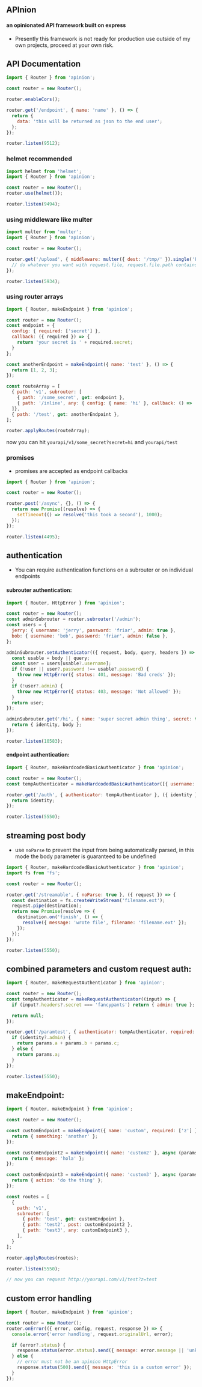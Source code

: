 ## APInion
#### an opinionated API framework built on express

* Presently this framework is not ready for production use outside of my own projects, proceed at your own risk.

## API Documentation

```javascript
import { Router } from 'apinion';

const router = new Router();

router.enableCors();

router.get('/endpoint', { name: 'name' }, () => {
  return {
    data: 'this will be returned as json to the end user';
  };
});

router.listen(9512);
```

### helmet recommended

```javascript
import helmet from 'helmet';
import { Router } from 'apinion';

const router = new Router();
router.use(helmet());

router.listen(9494);
```

### using middleware like multer

```javascript
import multer from 'multer';
import { Router } from 'apinion';

const router = new Router();

router.get('/upload', { middleware: multer({ dest: '/tmp/' }).single('File') }, ({ request }) => {
  // do whatever you want with request.file, request.file.path contains the temporary file path
});

router.listen(5934);
```

### using router arrays

```javascript
import { Router, makeEndpoint } from 'apinion';

const router = new Router();
const endpoint = {
  config: { required: ['secret'] },
  callback: ({ required }) => {
    return 'your secret is ' + required.secret;
  }
};

const anotherEndpoint = makeEndpoint({ name: 'test' }, () => {
  return [1, 2, 3];
});

const routeArray = [
  { path: 'v1', subrouter: [
    { path: '/some_secret', get: endpoint },
    { path: '/inline', any: { config: { name: 'hi' }, callback: () => 'inline created' } },
  ]},
  { path: '/test', get: anotherEndpoint },
];

router.applyRoutes(routeArray);
```
now you can hit `yourapi/v1/some_secret?secret=hi` and `yourapi/test`

### promises
* promises are accepted as endpoint callbacks

```javascript
import { Router } from 'apinion';

const router = new Router();

router.post('/async', {}, () => {
  return new Promise((resolve) => {
    setTimeout(() => resolve('this took a second'), 1000);
  });
});

router.listen(4495);
```

## authentication
* You can require authentication functions on a subrouter or on individual endpoints

#### subrouter authentication:
```javascript
import { Router, HttpError } from 'apinion';

const router = new Router();
const adminSubrouter = router.subrouter('/admin');
const users = {
  jerry: { username: 'jerry', password: 'friar', admin: true },
  bob: { username: 'bob', password: 'friar', admin: false },
};

adminSubrouter.setAuthenticator(({ request, body, query, headers }) => {
  const usable = body || query;
  const user = users[usable?.username];
  if (!user || user?.password !== usable?.password) {
    throw new HttpError({ status: 401, message: 'Bad creds' });
  }
  if (!user?.admin) {
    throw new HttpError({ status: 403, message: 'Not allowed' });
  }
  return user;
});

adminSubrouter.get('/hi', { name: 'super secret admin thing', secret: true }, ({ identity, body }) => {
  return { identity, body };
});

router.listen(10583);
```

#### endpoint authentication:
```javascript
import { Router, makeHardcodedBasicAuthenticator } from 'apinion';

const router = new Router();
const tempAuthenticator = makeHardcodedBasicAuthenticator([{ username: 'joe', password: 'doe' }]);

router.get('/auth', { authenticator: tempAuthenticator }, ({ identity }) => {
  return identity;
});

router.listen(5550);
```


## streaming post body
* use `noParse` to prevent the input from being automatically parsed, in this mode the body parameter is guaranteed to be undefined

```javascript
import { Router, makeHardcodedBasicAuthenticator } from 'apinion';
import fs from 'fs';

const router = new Router();

router.get('/streamable', { noParse: true }, ({ request }) => {
  const destination = fs.createWriteStream('filename.ext');
  request.pipe(destination);
  return new Promise(resolve => {
    destination.on('finish', () => {
      resolve({ message: 'wrote file', filename: 'filename.ext' });
    });
  });
});

router.listen(5550);
```

## combined parameters and custom request auth:
```javascript
import { Router, makeRequestAuthenticator } from 'apinion';

const router = new Router();
const tempAuthenticator = makeRequestAuthenticator((input) => {
  if (input?.headers?.secret === 'fancypants') return { admin: true };

  return null;
});

router.get('/paramtest', { authenticator: tempAuthenticator, required: ['a', 'b'], optional: ['c'] }, ({ identity, params }) => {
  if (identity?.admin) {
    return params.a + params.b + params.c;
  } else {
    return params.a;
  }
});

router.listen(5550);
```

##  makeEndpoint:
```javascript
import { Router, makeEndpoint } from 'apinion';

const router = new Router();

const customEndpoint = makeEndpoint({ name: 'custom', required: ['z'] }, async (params) => {
  return { something: 'another' };
});

const customEndpoint2 = makeEndpoint({ name: 'custom2' }, async (params) => {
  return { message: 'hola' };
});

const customEndpoint3 = makeEndpoint({ name: 'custom3' }, async (params) => {
  return { action: 'do the thing' };
});

const routes = [
  {
    path: 'v1',
    subrouter: [
      { path: 'test', get: customEndpoint },
      { path: 'test2', post: customEndpoint2 },
      { path: 'test3', any: customEndpoint3 },
    ],
  }
];

router.applyRoutes(routes);

router.listen(5550);

// now you can request http://yourapi.com/v1/test?z=test
```

## custom error handling
```javascript
import { Router, makeEndpoint } from 'apinion';

const router = new Router();
router.onError(({ error, config, request, response }) => {
  console.error('error handling', request.originalUrl, error);

  if (error?.status) {
    response.status(error.status).send({ message: error.message || 'unknown error' });
  } else {
    // error must not be an apinion HttpError
    response.status(500).send({ message: 'this is a custom error' });
  }
});
```
